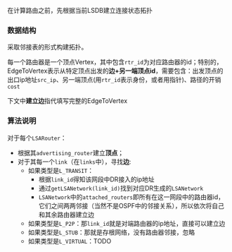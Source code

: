 
在计算路由之前，先根据当前LSDB建立连接状态拓扑

### 数据结构
采取邻接表的形式构建拓扑。

每一个路由器是一个顶点Vertex，其中包含`rtr_id`为对应路由器的id；特别的，EdgeToVertex表示从特定顶点出发的**边+另一端顶点id**，需要包含：出发顶点的出口ip地址`src_ip`、另一端顶点(用`rtr_id`表示身份，或者用指针)、路径的开销`cost`

下文中**建立边**指代填写完整的EdgeToVertex

### 算法说明
对于每个`LSARouter`：
- 根据其`advertising_router`建立**顶点**；
- 对于其每一个`link`（在`links`中），寻找**边**:
  + 如果类型是`L_TRANSIT`：
    - 根据`link_id`得知该网段中DR接入的ip地址
    - 通过`getLSANetwork(link_id)`找到对应DR生成的`LSANetwork`
    - `LSANetwork`中的`attached_routers`即所有在这一网段中的路由器id，它们之间两两邻接（当然不是OSPF中的邻接关系），所以依次将自己和其余路由器建立边
  + 如果类型是`L_P2P`：那`link_id`就是对端路由器的ip地址，直接可以建立边
  + 如果类型是`L_STUB`：那就是存根网络，没有路由器邻接，忽略
  + 如果类型是`L_VIRTUAL`：TODO